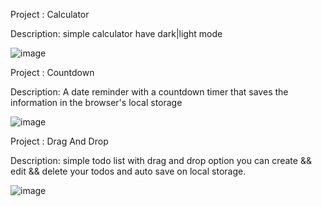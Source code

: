 Project : Calculator

Description: simple calculator have dark|light mode

![image](https://github.com/Vanireddy85/Javascript-Projects/assets/138992455/91b89c56-57b2-4b8f-a8b1-52e19b535f1e)

Project : Countdown

Description: A date reminder with a countdown timer that saves the information in the browser's local storage

![image](https://github.com/Vanireddy85/Javascript-Projects/assets/138992455/3c714a4a-8ff3-46fa-b6ee-845d1903bc6e)

Project : Drag And Drop

Description: simple todo list with drag and drop option you can create && edit && delete your todos and auto save on local storage.

![image](https://github.com/Vanireddy85/Javascript-Projects/assets/138992455/4d579263-026a-44b1-8f26-d8750c56e5ed)
